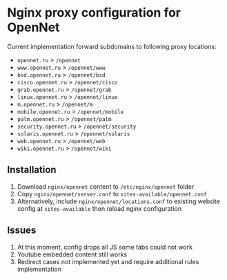 # Nginx proxy configuration for OpenNet

Current implementation forward subdomains to following proxy locations:

* `opennet.ru` > `/opennet`
* `www.opennet.ru` > `/opennet/www`
* `bsd.opennet.ru` > `/opennet/bsd`
* `cisco.opennet.ru` > `/opennet/cisco`
* `grab.opennet.ru` > `/opennet/grab`
* `linux.opennet.ru` > `/opennet/linux`
* `m.opennet.ru` > `/opennet/m`
* `mobile.opennet.ru` > `/opennet/mobile`
* `palm.opennet.ru` > `/opennet/palm`
* `security.opennet.ru` > `/opennet/security`
* `solaris.opennet.ru` > `/opennet/solaris`
* `web.opennet.ru` > `/opennet/web`
* `wiki.opennet.ru` > `/opennet/wiki`

## Installation

1. Download `nginx/opennet` content to `/etc/nginx/opennet` folder
2. Copy `nginx/opennet/server.conf` to `sites-available/opennet.conf`
3. Alternatively, include `nginx/opennet/locations.conf` to existing website config at `sites-available` then reload nginx configuration

## Issues

1. At this moment, config drops all JS some tabs could not work
2. Youtube embedded content still works
3. Redirect cases not implemented yet and require additional rules implementation